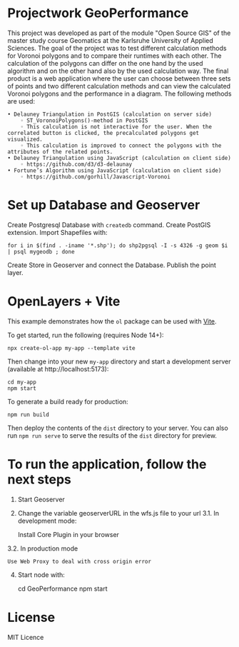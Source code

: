 # Projectwork GeoPerformance

This project was developed as part of the module "Open Source GIS" of the master study course Geomatics at the Karlsruhe University of Applied Sciences. The goal of the project was to test different calculation methods for Voronoi polygons and to compare their runtimes with each other. The calculation of the polygons can differ on the one hand by the used algorithm and on the other hand also by the used calculation way. The final product is a web application where the user can choose between three sets of points and two different calculation methods and can view the calculated Voronoi polygons and the performance in a diagram.
The following methods are used:

    • Delauney Triangulation in PostGIS (calculation on server side)
        ◦ ST_VoronoiPolygons()-method in PostGIS
        ◦ This calculation is not interactive for the user. When the correlated button is clicked, the precalculated polygons get visualized.
        ◦ This calculation is improved to connect the polygons with the attributes of the related points.
    • Delauney Triangulation using JavaScript (calculation on client side)
        ◦ https://github.com/d3/d3-delaunay
    • Fortune’s Algorithm using JavaScript (calculation on client side)
        ◦ https://github.com/gorhill/Javascript-Voronoi

# Set up Database and Geoserver
	
Create Postgresql Database with `createdb` command.
Create PostGIS extension.
Import Shapefiles with:

    for i in $(find . -iname '*.shp'); do shp2pgsql -I -s 4326 -g geom $i | psql mygeodb ; done

Create Store in Geoserver and connect the Database.
Publish the point layer.


# OpenLayers + Vite

This example demonstrates how the `ol` package can be used with [Vite](https://vitejs.dev/).

To get started, run the following (requires Node 14+):

    npx create-ol-app my-app --template vite

Then change into your new `my-app` directory and start a development server (available at http://localhost:5173):

    cd my-app
    npm start

To generate a build ready for production:

    npm run build

Then deploy the contents of the `dist` directory to your server.  You can also run `npm run serve` to serve the results of the `dist` directory for preview.

# To run the application, follow the next steps

1. Start Geoserver
2. Change the variable geoserverURL in the wfs.js file to your url
3.1. In development mode:

	Install Core Plugin in your browser
	
3.2. In production mode

	Use Web Proxy to deal with cross origin error
	
4. Start node with:

    cd GeoPerformance
    npm start

# License

MIT Licence
